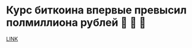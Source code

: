 # Курс биткоина впервые превысил полмиллиона рублей 🚀 🚀 🚀



[LINK](https://varlamov.ru/2671120.html)